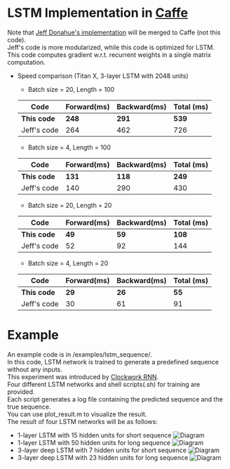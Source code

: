 # LSTM Implementation in [Caffe](http://caffe.berkeleyvision.org)
 Note that [Jeff Donahue's implementation](https://github.com/BVLC/caffe/pull/2033) will be merged to Caffe (not this code). <br />
Jeff's code is more modularized, while this code is optimized for LSTM. <br />
This code computes gradient w.r.t. recurrent weights in a single matrix computation. <br />
* Speed comparison (Titan X, 3-layer LSTM with 2048 units)

  * Batch size = 20, Length = 100
  
  | Code           | Forward(ms) | Backward(ms)  | Total (ms) |
  | -------------- |-------------|---------------|------------|
  | **This code**  | **248**     | **291**       | **539**    |
  | Jeff's code    | 264         | 462           | 726        |

  * Batch size = 4, Length = 100
  
  | Code           | Forward(ms) | Backward(ms)  | Total (ms) |
  | -------------- |-------------|---------------|------------|
  | **This code**  | **131**     | **118**       | **249**    |
  | Jeff's code    | 140         | 290           | 430        |

  * Batch size = 20, Length = 20
  
  | Code           | Forward(ms) | Backward(ms)  | Total (ms) |
  | -------------- |-------------|---------------|------------|
  | **This code**  | **49**      | **59**        | **108**    |
  | Jeff's code    | 52          | 92            | 144        |

  * Batch size = 4, Length = 20
  
  | Code           | Forward(ms) | Backward(ms)  | Total (ms) |
  | -------------- |-------------|---------------|------------|
  | **This code**  | **29**      | **26**        | **55**     |
  | Jeff's code    | 30          | 61            | 91         |


# Example
An example code is in /examples/lstm_sequence/. <br />
In this code, LSTM network is trained to generate a predefined sequence without any inputs. <br />
This experiment was introduced by [Clockwork RNN](http://jmlr.org/proceedings/papers/v32/koutnik14.pdf). <br />
Four different LSTM networks and shell scripts(.sh) for training are provided. <br />
Each script generates a log file containing the predicted sequence and the true sequence. <br />
You can use plot_result.m to visualize the result. <br />
The result of four LSTM networks will be as follows:
  * 1-layer LSTM with 15 hidden units for short sequence
![Diagram](https://raw.githubusercontent.com/junhyukoh/caffe-lstm/master/examples/lstm_sequence/lstm-320-b320-h15.png)
  * 1-layer LSTM with 50 hidden units for long sequence
![Diagram](https://raw.githubusercontent.com/junhyukoh/caffe-lstm/master/examples/lstm_sequence/lstm-960-b320-h50.png)
  * 3-layer deep LSTM with 7 hidden units for short sequence
![Diagram](https://raw.githubusercontent.com/junhyukoh/caffe-lstm/master/examples/lstm_sequence/deep-lstm-320-b320-h7.png)
  * 3-layer deep LSTM with 23 hidden units for long sequence
![Diagram](https://raw.githubusercontent.com/junhyukoh/caffe-lstm/master/examples/lstm_sequence/deep-lstm-960-b320-h23.png)
